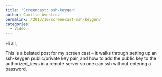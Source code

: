 ```yaml
---
title: 'Screencast: ssh-keygen'
author: Camille Avestruz
permalink: /2013/10/screencast-ssh-keygen/
categories:
  - Video
---
```

Hi all,

This is a belated post for my screen cast &#8211; it walks through setting up an ssh-keygen public/private key pair, and how to add the public key to the authorized_keys in a remote server so one can ssh without entering a password.



&nbsp;
